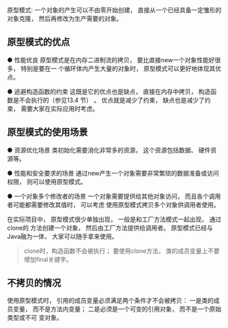 原型模式: 一个对象的产生可以不由零开始创建， 直接从一个已经具备一定雏形的对象克隆， 然后再修改为生产需要的对象。

## 原型模式的优点
   ● 性能优良
   原型模式是在内存二进制流的拷贝， 要比直接new一个对象性能好很多， 特别是要在一
   个循环体内产生大量的对象时， 原型模式可以更好地体现其优点。
   
   ● 逃避构造函数的约束
   这既是它的优点也是缺点， 直接在内存中拷贝， 构造函数是不会执行的（参见13.4
   节） 。 优点就是减少了约束， 缺点也是减少了约束， 需要大家在实际应用时考虑。

## 原型模式的使用场景
● 资源优化场景
类初始化需要消化非常多的资源， 这个资源包括数据、 硬件资源等。

● 性能和安全要求的场景
通过new产生一个对象需要非常繁琐的数据准备或访问权限， 则可以使用原型模式。

● 一个对象多个修改者的场景
一个对象需要提供给其他对象访问， 而且各个调用者可能都需要修改其值时， 可以考虑
使用原型模式拷贝多个对象供调用者使用。

在实际项目中， 原型模式很少单独出现， 一般是和工厂方法模式一起出现， 通过clone的
方法创建一个对象， 然后由工厂方法提供给调用者。 原型模式已经与Java融为一体， 大家可以随手拿来使用。

>clone时，构造函数不会被执行；
>要使用clone方法， 类的成员变量上不要增加final关键字。

## 不拷贝的情况
使用原型模式时， 引用的成员变量必须满足两个条件才不会被拷贝： 一是类的成
员变量， 而不是方法内变量； 二是必须是一个可变的引用对象， 而不是一个原始类型或不可
变对象。